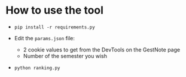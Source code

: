 # How to use the tool

- `pip install -r requirements.py`

- Edit the `params.json` file:
    - 2 cookie values to get from the DevTools on the GestNote page
    - Number of the semester you wish

- `python ranking.py`
